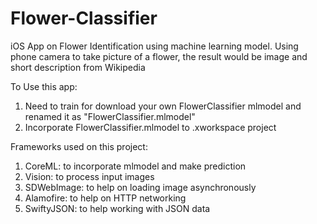 # Flower-Classifier
iOS App on Flower Identification using machine learning model. Using phone camera to take picture of a flower, the result would be image and short description from Wikipedia

To Use this app:
1. Need to train for download your own FlowerClassifier mlmodel and renamed it as "FlowerClassifier.mlmodel"
2. Incorporate FlowerClassifier.mlmodel to .xworkspace project

Frameworks used on this project:
1. CoreML: to incorporate mlmodel and make prediction
2. Vision: to process input images
3. SDWebImage: to help on loading image asynchronously
4. Alamofire: to help on HTTP networking
5. SwiftyJSON: to help working with JSON data
